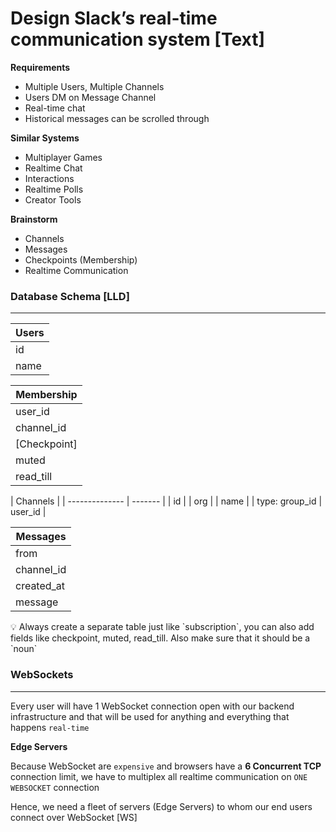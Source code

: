 # Design Slack’s real-time communication system [Text]

**Requirements**

- Multiple Users, Multiple Channels
- Users DM on Message Channel
- Real-time chat
- Historical messages can be scrolled through

**Similar Systems**

- Multiplayer Games
- Realtime Chat
- Interactions
- Realtime Polls
- Creator Tools

**Brainstorm**

- Channels
- Messages
- Checkpoints (Membership)
- Realtime Communication

### Database Schema [LLD]

---

| Users |
| ----- |
| id    |
| name  |

| Membership   |
| ------------ |
| user_id      |
| channel_id   |
| [Checkpoint] |
| muted        |
| read_till    |

| Channels       |
| -------------- | ------- |
| id             |
| org            |
| name           |
| type: group_id | user_id |

| Messages   |
| ---------- |
| from       |
| channel_id |
| created_at |
| message    |

<aside>
💡 Always create a separate table just like `subscription`, you can also add fields like checkpoint, muted, read_till. Also make sure that it should be a `noun`

</aside>

### WebSockets

---

Every user will have 1 WebSocket connection open with our backend infrastructure and that will be used for anything and everything that happens `real-time`

**Edge Servers**

Because WebSocket are `expensive` and browsers have a **6 Concurrent TCP** connection limit, we have to multiplex all realtime communication on `ONE WEBSOCKET` connection

Hence, we need a fleet of servers (Edge Servers) to whom our end users connect over WebSocket [WS]
